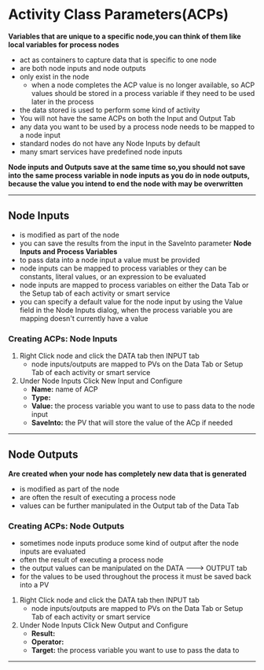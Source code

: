 # Activity Class Parameters(ACPs)
**Variables that are unique to a specific node,you can think of them like local variables for process nodes**
- act as containers to capture data that is specific to one node
- are both node inputs and node outputs
- only exist in the node
    - when a node completes the ACP value is no longer available, so ACP values should be stored in a process variable if they need to be used later in the process
- the data stored is used to perform some kind of activity
- You will not have the same ACPs on both the Input and Output Tab
- any data you want to be used by a process node needs to be mapped to a node input
- standard nodes do not have any Node Inputs by default
- many smart services have predefined node inputs


**Node inputs and Outputs save at the same time so,you should not save into the same process variable in node inputs as you do in node outputs, because the value you intend to end the node with may be overwritten**
_______________________________________________________________

## Node Inputs
- is modified as part of the node
- you can save the results from the input in the SaveInto parameter
**Node Inputs and Process Variables**
- to pass data into a node input a value must be provided
- node inputs can be mapped to process variables or they can be constants, literal values, or an expression to be evaluated
- node inputs are mapped to process variables on either the Data Tab or the Setup tab of each activity or smart service
- you can specify a default value for the node input by using the Value field in the Node Inputs dialog, when the process variable you are mapping doesn't currently have a value

### Creating ACPs: Node Inputs
1. Right Click node and click the DATA tab then INPUT tab
    - node inputs/outputs are mapped to PVs on the Data Tab or Setup Tab of each activity or smart service
2. Under Node Inputs Click New Input and Configure
    - **Name:** name of ACP
    - **Type:**
    - **Value:** the process variable you want to use to pass data to the node input
    - **SaveInto:** the PV that will store the value of the ACp if needed
_______________________________________________________________

## Node Outputs
**Are created when your node has completely new data that is generated**
- is modified as part of the node
- are often the result of executing a process node
- values can be further manipulated in the Output tab of the Data Tab

### Creating ACPs: Node Outputs
- sometimes node inputs produce some kind of output after the node inputs are evaluated
- often the result of executing a process node
- the output values can be manipulated on the DATA ---> OUTPUT tab
- for the values to be used throughout the process it must be saved back into a PV
1. Right Click node and click the DATA tab then INPUT tab
    - node inputs/outputs are mapped to PVs on the Data Tab or Setup Tab of each activity or smart service
2. Under Node Inputs Click New Output and Configure
    - **Result:** 
    - **Operator:**
    - **Target:** the process variable you want to use to pass the data to
__________________________________________________________